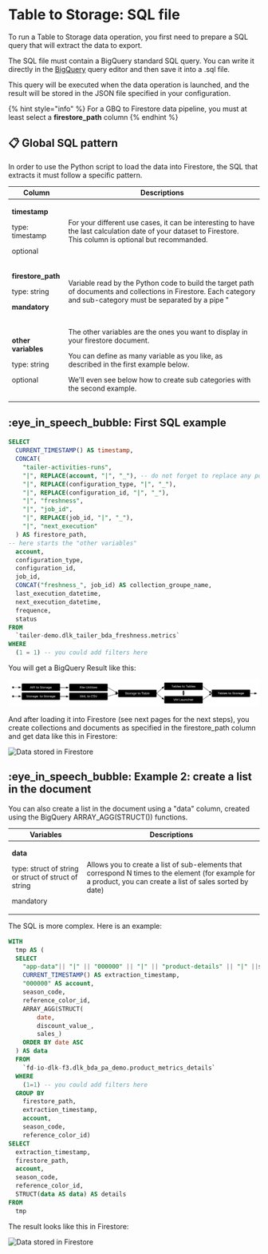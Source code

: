 # Table to Storage: SQL file

To run a Table to Storage data operation, you first need to prepare a SQL query that will extract the data to export.

The SQL file must contain a BigQuery standard SQL query. You can write it directly in the [BigQuery](https://console.cloud.google.com/bigquery) query editor and then save it into a .sql file.

This query will be executed when the data operation is launched, and the result will be stored in the JSON file specified in your configuration.

{% hint style="info" %}
For a GBQ to Firestore data pipeline, you must at least select a **firestore\_path** column
{% endhint %}

## **📋** Global SQL pattern

In order to use the Python script to load the data into Firestore, the SQL that extracts it must follow a specific pattern.

| Column                                                                                     | Descriptions                                                                                                                                                                                                                                                                                                                                                                                                                                                                                                                                                                                                          |
| ------------------------------------------------------------------------------------------ | --------------------------------------------------------------------------------------------------------------------------------------------------------------------------------------------------------------------------------------------------------------------------------------------------------------------------------------------------------------------------------------------------------------------------------------------------------------------------------------------------------------------------------------------------------------------------------------------------------------------- |
| <p><strong>timestamp</strong></p><p>type: timestamp</p><p>optional</p>                     | <p>For your different use cases, it can be interesting to have the last calculation date of your dataset to Firestore.<br>This column is optional but recommanded. </p>                                                                                                                                                                                                                                                                                                                                                                                                                                               |
| <p><strong>firestore_path</strong></p><p>type: string</p><p><strong>mandatory</strong></p> | <p>Variable read by the Python code to build the target path of documents and collections in Firestore. Each category and sub-category must be separated by a pipe "|". <br><br>⚠ Remember to <strong>remove the "|"</strong> that could be in the variables that are used as path names, or it would be interpreted as a category separator!<br><br>⚠ The Firestore path is a succession of collections and documents. You must at all costs end up on a collection of documents. The defined path must therefore contain an even number of categories and sub-categories. See a screenshot of an exemple below.</p> |
| <p><strong>other variables</strong></p><p>type: string</p><p>optional</p>                  | <p>The other variables are the ones you want to display in your firestore document. </p><p>You can define as many variable as you like, as described in the first example below.</p><p>We'll even see below how to create sub categories with the second example.</p>                                                                                                                                                                                                                                                                                                                                                 |

## :eye\_in\_speech\_bubble: First SQL example

```sql
SELECT
  CURRENT_TIMESTAMP() AS timestamp,
  CONCAT(
    "tailer-activities-runs", 
    "|", REPLACE(account, "|", "_"), -- do not forget to replace any potential pipes!
    "|", REPLACE(configuration_type, "|", "_"),  
    "|", REPLACE(configuration_id, "|", "_"),  
    "|", "freshness", 
    "|", "job_id", 
    "|", REPLACE(job_id, "|", "_"), 
    "|", "next_execution"
  ) AS firestore_path,
-- here starts the "other variables"  
  account,
  configuration_type,
  configuration_id,
  job_id,
  CONCAT("freshness_", job_id) AS collection_groupe_name,
  last_execution_datetime,
  next_execution_datetime,
  frequence,
  status
FROM
  `tailer-demo.dlk_tailer_bda_freshness.metrics`
WHERE
  (1 = 1) -- you could add filters here
```

You will get a BigQuery Result like this:

![BigQuery Result](<../../.gitbook/assets/image (1).png>)

And after loading it into Firestore (see next pages for the next steps), you create collections and documents as specified in the firestore\_path column and get data like this in Firestore:

![Data stored in Firestore](<../../.gitbook/assets/Capture d’écran 2022-05-19 à 10.33.46.png>)

## :eye\_in\_speech\_bubble: Example 2: create a list in the document

You can also create a list in the document using a "data" column, created using the BigQuery ARRAY\_AGG(STRUCT()) functions.

| Variables                                                                                               | Descriptions                                                                                                                                                  |
| ------------------------------------------------------------------------------------------------------- | ------------------------------------------------------------------------------------------------------------------------------------------------------------- |
| <p><strong>data</strong></p><p>type: struct of string or struct of struct of string</p><p>mandatory</p> | Allows you to create a list of sub-elements that correspond N times to the element (for example for a product, you can create a list of sales sorted by date) |

The SQL is more complex. Here is an example:

```sql
WITH
  tmp AS (
  SELECT
    "app-data"|| "|" || "000000" || "|" || "product-details" || "|" ||season_code || "|" ||"references"|| "|" ||reference_color_id AS firestore_path,
    CURRENT_TIMESTAMP() AS extraction_timestamp,
    "000000" AS account,
    season_code,
    reference_color_id,
    ARRAY_AGG(STRUCT(
        date,
        discount_value_,
        sales_)
    ORDER BY date ASC
  ) AS data
  FROM
    `fd-io-dlk-f3.dlk_bda_pa_demo.product_metrics_details`
  WHERE
    (1=1) -- you could add filters here
  GROUP BY
    firestore_path,
    extraction_timestamp,
    account,
    season_code,
    reference_color_id)
SELECT
  extraction_timestamp,
  firestore_path,
  account,
  season_code,
  reference_color_id,
  STRUCT(data AS data) AS details
FROM
  tmp
```

The result looks like this in Firestore:

![Data stored in Firestore](<../../.gitbook/assets/Capture d’écran 2022-05-19 à 14.46.42.png>)

